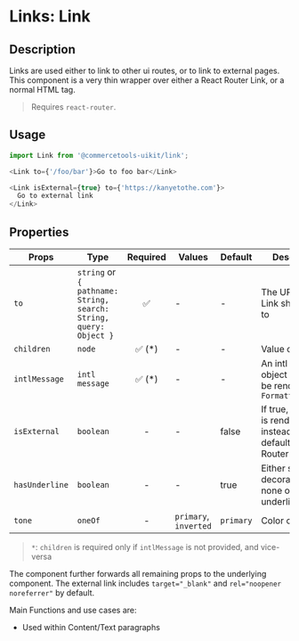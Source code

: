 # Links: Link

## Description

Links are used either to link to other ui routes, or to link to external pages. This component is a very thin wrapper over either a React Router Link, or a normal HTML <a> tag.

> Requires `react-router`.

## Usage

```js
import Link from '@commercetools-uikit/link';

<Link to={'/foo/bar'}>Go to foo bar</Link>

<Link isExternal={true} to={'https://kanyetothe.com'}>
  Go to external link
</Link>
```

## Properties

| Props          | Type                                                              | Required | Values                | Default   | Description                                                                 |
| -------------- | ----------------------------------------------------------------- | :------: | --------------------- | --------- | --------------------------------------------------------------------------- |
| `to`           | `string` or `{ pathname: String, search: String, query: Object }` |    ✅    | -                     | -         | The URL that the Link should point to                                       |
| `children`     | `node`                                                            | ✅ (\*)  | -                     | -         | Value of the link                                                           |
| `intlMessage`  | `intl message`                                                    | ✅ (\*)  | -                     | -         | An intl message object that will be rendered with `FormattedMessage`        |
| `isExternal`   | `boolean`                                                         |    -     | -                     | false     | If true, a regular <a> is rendered instead of the default React Router Link |
| `hasUnderline` | `boolean`                                                         |    -     | -                     | true      | Either sets text-decoration to none or to underline                         |
| `tone`         | `oneOf`                                                           |    -     | `primary`, `inverted` | `primary` | Color of the link                                                           |

> `*`: `children` is required only if `intlMessage` is not provided, and vice-versa

The component further forwards all remaining props to the underlying component. The external link includes `target="_blank"` and `rel="noopener noreferrer"` by default.

Main Functions and use cases are:

- Used within Content/Text paragraphs
